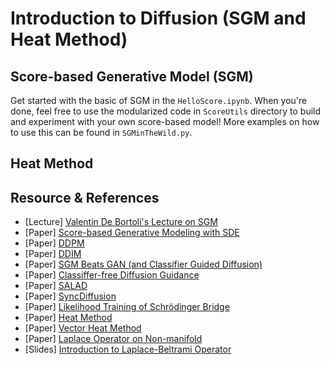 # Introduction to Diffusion (SGM and Heat Method)

## Score-based Generative Model (SGM)
Get started with the basic of SGM in the `HelloScore.ipynb`. When you're done, feel free to use the 
modularized code in `ScoreUtils` directory to build and experiment with your own score-based model!
More examples on how to use this can be found in `SGMinTheWild.py`.

## Heat Method

## Resource & References 
- [Lecture] [Valentin De Bortoli's Lecture on SGM](https://vdeborto.github.io/project/generative_modeling/)
- [Paper] [Score-based Generative Modeling with SDE](https://arxiv.org/abs/2011.13456)
- [Paper] [DDPM](https://arxiv.org/abs/2006.11239)
- [Paper] [DDIM](https://arxiv.org/abs/2010.02502)
- [Paper] [SGM Beats GAN (and Classifier Guided Diffusion)](https://arxiv.org/abs/2105.05233)
- [Paper] [Classiffer-free Diffusion Guidance](https://arxiv.org/abs/2207.12598)
- [Paper] [SALAD](http://salad3d.github.io/)
- [Paper] [SyncDiffusion](http://syncdiffusion.github.io/)
- [Paper] [Likelihood Training of Schrödinger Bridge](https://arxiv.org/abs/2110.11291)
- [Paper] [Heat Method](https://www.cs.cmu.edu/~kmcrane/Projects/HeatMethod/)
- [Paper] [Vector Heat Method](https://arxiv.org/pdf/1805.09170.pdf)
- [Paper] [Laplace Operator on Non-manifold](http://www.cs.cmu.edu/~kmcrane/Projects/NonmanifoldLaplace/NonmanifoldLaplace.pdf)
- [Slides] [Introduction to Laplace-Beltrami Operator](https://www.cs.cmu.edu/~kmcrane/Projects/Other/SwissArmyLaplacian.pdf)
